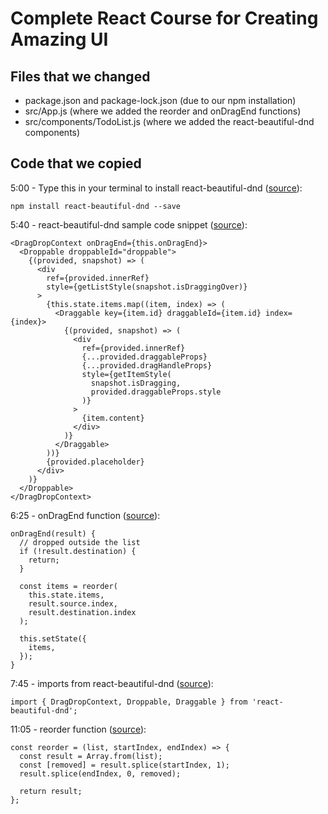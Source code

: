 # Complete React Course for Creating Amazing UI

## Files that we changed
- package.json and package-lock.json (due to our npm installation)
- src/App.js (where we added the reorder and onDragEnd functions)
- src/components/TodoList.js (where we added the react-beautiful-dnd components)

## Code that we copied
5:00 - Type this in your terminal to install react-beautiful-dnd ([source](https://github.com/atlassian/react-beautiful-dnd)):
```
npm install react-beautiful-dnd --save
```

5:40 - react-beautiful-dnd sample code snippet ([source](https://codesandbox.io/s/k260nyxq9v)):
```
<DragDropContext onDragEnd={this.onDragEnd}>
  <Droppable droppableId="droppable">
    {(provided, snapshot) => (
      <div
        ref={provided.innerRef}
        style={getListStyle(snapshot.isDraggingOver)}
      >
        {this.state.items.map((item, index) => (
          <Draggable key={item.id} draggableId={item.id} index={index}>
            {(provided, snapshot) => (
              <div
                ref={provided.innerRef}
                {...provided.draggableProps}
                {...provided.dragHandleProps}
                style={getItemStyle(
                  snapshot.isDragging,
                  provided.draggableProps.style
                )}
              >
                {item.content}
              </div>
            )}
          </Draggable>
        ))}
        {provided.placeholder}
      </div>
    )}
  </Droppable>
</DragDropContext>
```

6:25 - onDragEnd function ([source](https://codesandbox.io/s/k260nyxq9v)):

```
onDragEnd(result) {
  // dropped outside the list
  if (!result.destination) {
    return;
  }

  const items = reorder(
    this.state.items,
    result.source.index,
    result.destination.index
  );

  this.setState({
    items,
  });
}
```

7:45 - imports from react-beautiful-dnd ([source](https://codesandbox.io/s/k260nyxq9v)):
```
import { DragDropContext, Droppable, Draggable } from 'react-beautiful-dnd';
```

11:05 - reorder function ([source](https://codesandbox.io/s/k260nyxq9v)):
```
const reorder = (list, startIndex, endIndex) => {
  const result = Array.from(list);
  const [removed] = result.splice(startIndex, 1);
  result.splice(endIndex, 0, removed);

  return result;
};
```
